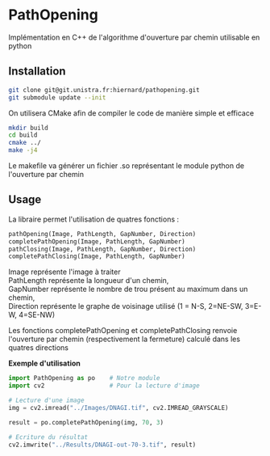 # PathOpening

Implémentation en C++ de l'algorithme d'ouverture par chemin utilisable en python

## Installation

```sh
git clone git@git.unistra.fr:hiernard/pathopening.git
git submodule update --init
```

On utilisera CMake afin de compiler le code de manière simple et efficace

```sh
mkdir build
cd build
cmake ../
make -j4
```

Le makefile va générer un fichier .so représentant le module python de l'ouverture par chemin

## Usage

La libraire permet l'utilisation de quatres fonctions :
```py
pathOpening(Image, PathLength, GapNumber, Direction)
completePathOpening(Image, PathLength, GapNumber)
pathClosing(Image, PathLength, GapNumber, Direction)
completePathClosing(Image, PathLength, GapNumber)
```
Image représente l'image à traiter<br>
PathLength représente la longueur d'un chemin,<br>
GapNumber représente le nombre de trou présent au maximum dans un chemin,<br>
Direction représente le graphe de voisinage utilisé (1 = N-S, 2=NE-SW, 3=E-W, 4=SE-NW)

Les fonctions completePathOpening et completePathClosing renvoie l'ouverture par chemin (respectivement la fermeture) calculé dans les quatres directions

**Exemple d'utilisation**

```py
import PathOpening as po    # Notre module
import cv2                  # Pour la lecture d'image

# Lecture d'une image
img = cv2.imread("../Images/DNAGI.tif", cv2.IMREAD_GRAYSCALE)

result = po.completePathOpening(img, 70, 3)

# Ecriture du résultat
cv2.imwrite("../Results/DNAGI-out-70-3.tif", result)
```
